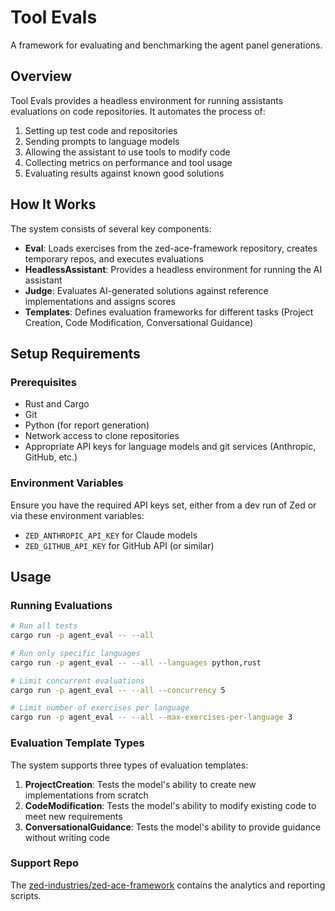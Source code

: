 # Tool Evals

A framework for evaluating and benchmarking the agent panel generations.

## Overview

Tool Evals provides a headless environment for running assistants evaluations on code repositories. It automates the process of:

1. Setting up test code and repositories
2. Sending prompts to language models
3. Allowing the assistant to use tools to modify code
4. Collecting metrics on performance and tool usage
5. Evaluating results against known good solutions

## How It Works

The system consists of several key components:

- **Eval**: Loads exercises from the zed-ace-framework repository, creates temporary repos, and executes evaluations
- **HeadlessAssistant**: Provides a headless environment for running the AI assistant
- **Judge**: Evaluates AI-generated solutions against reference implementations and assigns scores
- **Templates**: Defines evaluation frameworks for different tasks (Project Creation, Code Modification, Conversational Guidance)

## Setup Requirements

### Prerequisites

- Rust and Cargo
- Git
- Python (for report generation)
- Network access to clone repositories
- Appropriate API keys for language models and git services (Anthropic, GitHub, etc.)

### Environment Variables

Ensure you have the required API keys set, either from a dev run of Zed or via these environment variables:
- `ZED_ANTHROPIC_API_KEY` for Claude models
- `ZED_GITHUB_API_KEY` for GitHub API (or similar)

## Usage

### Running Evaluations

```bash
# Run all tests
cargo run -p agent_eval -- --all

# Run only specific languages
cargo run -p agent_eval -- --all --languages python,rust

# Limit concurrent evaluations
cargo run -p agent_eval -- --all --concurrency 5

# Limit number of exercises per language
cargo run -p agent_eval -- --all --max-exercises-per-language 3
```

### Evaluation Template Types

The system supports three types of evaluation templates:

1. **ProjectCreation**: Tests the model's ability to create new implementations from scratch
2. **CodeModification**: Tests the model's ability to modify existing code to meet new requirements
3. **ConversationalGuidance**: Tests the model's ability to provide guidance without writing code

### Support Repo

The [zed-industries/zed-ace-framework](https://github.com/zed-industries/zed-ace-framework) contains the analytics and reporting scripts.
